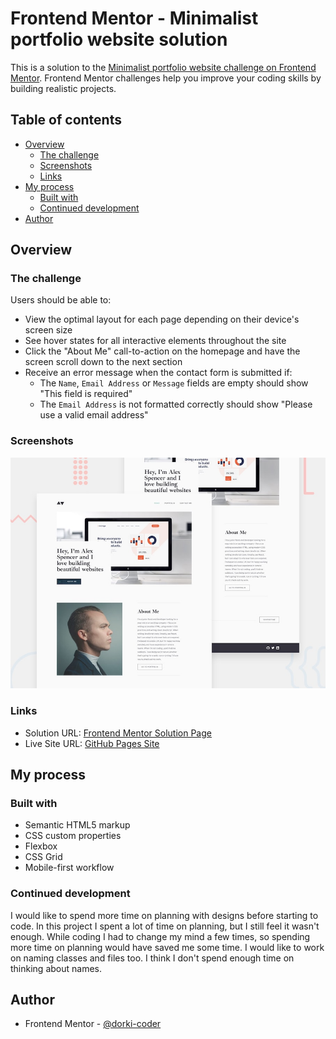 # Frontend Mentor - Minimalist portfolio website solution

This is a solution to the [Minimalist portfolio website challenge on Frontend Mentor](https://www.frontendmentor.io/challenges/minimalist-portfolio-website-LMy-ZRyiE). Frontend Mentor challenges help you improve your coding skills by building realistic projects.

## Table of contents

- [Overview](#overview)
  - [The challenge](#the-challenge)
  - [Screenshots](#screenshots)
  - [Links](#links)
- [My process](#my-process)
  - [Built with](#built-with)
  - [Continued development](#continued-development)
- [Author](#author)

## Overview

### The challenge

Users should be able to:

- View the optimal layout for each page depending on their device's screen size
- See hover states for all interactive elements throughout the site
- Click the "About Me" call-to-action on the homepage and have the screen scroll down to the next section
- Receive an error message when the contact form is submitted if:
  - The `Name`, `Email Address` or `Message` fields are empty should show "This field is required"
  - The `Email Address` is not formatted correctly should show "Please use a valid email address"

### Screenshots

![](./screenshot.png)

### Links

- Solution URL: [Frontend Mentor Solution Page](https://www.frontendmentor.io/challenges/minimalist-portfolio-website-LMy-ZRyiE/hub/minimalist-portfolio-gHh3Ltstil)
- Live Site URL: [GitHub Pages Site](https://dorki-coder.github.io/minimalist-portfolio-website/)

## My process

### Built with

- Semantic HTML5 markup
- CSS custom properties
- Flexbox
- CSS Grid
- Mobile-first workflow

### Continued development

I would like to spend more time on planning with designs before starting to code. In this project I spent a lot of time on planning, but I still feel it wasn't enough.
While coding I had to change my mind a few times, so spending more time on planning would have saved me some time.
I would like to work on naming classes and files too. I think I don't spend enough time on thinking about names.

## Author

- Frontend Mentor - [@dorki-coder](https://www.frontendmentor.io/profile/dorki)
